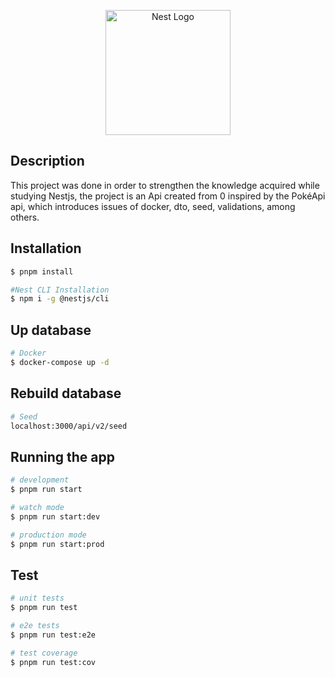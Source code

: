 <p align="center">
  <a href="http://nestjs.com/" target="blank"><img src="https://nestjs.com/img/logo-small.svg" width="200" alt="Nest Logo" /></a>
</p>



## Description

This project was done in order to strengthen the knowledge acquired while studying Nestjs, the project is an Api created from 0 inspired by the PokéApi api, which introduces issues of docker, dto, seed, validations, among others.

## Installation

```bash
$ pnpm install

#Nest CLI Installation
$ npm i -g @nestjs/cli
```


## Up database

```bash
# Docker
$ docker-compose up -d
```


## Rebuild database

``` bash
# Seed
localhost:3000/api/v2/seed

```

## Running the app

```bash
# development
$ pnpm run start

# watch mode
$ pnpm run start:dev

# production mode
$ pnpm run start:prod
```

## Test

```bash
# unit tests
$ pnpm run test

# e2e tests
$ pnpm run test:e2e

# test coverage
$ pnpm run test:cov


```




